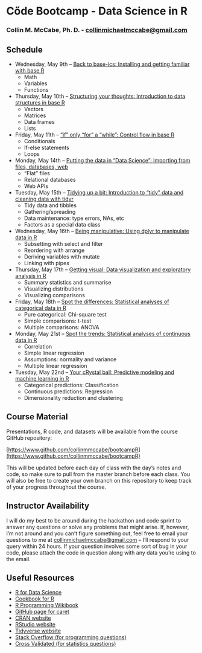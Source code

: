 # Cőde Bootcamp - Data Science in R
### Collin M. McCabe, Ph. D. - collinmichaelmccabe@gmail.com

## Schedule
* Wednesday, May 9th – [Back to base-ics: Installing and getting familiar with base R](https://github.com/collinmmccabe/bootcampR/tree/master/day1)
  * Math
  * Variables
  * Functions
* Thursday, May 10th – [Structuring your thoughts: Introduction to data structures in base R](https://github.com/collinmmccabe/bootcampR/tree/master/day2)
  * Vectors
  * Matrices
  * Data frames
  * Lists
* Friday, May 11th – [“if” only “for” a “while”: Control flow in base R](https://github.com/collinmmccabe/bootcampR/tree/master/day3)
  * Conditionals
  * If-else statements
  * Loops
* Monday, May 14th – [Putting the data in “Data Science”: Importing from files, databases, web](https://github.com/collinmmccabe/bootcampR/tree/master/day4)
  * “Flat” files
  * Relational databases
  * Web APIs
* Tuesday, May 15th – [Tidying up a bit: Introduction to “tidy” data and cleaning data with tidyr](https://github.com/collinmmccabe/bootcampR/tree/master/day5)
  * Tidy data and tibbles
  * Gathering/spreading
  * Data maintenance: type errors, NAs, etc
  * Factors as a special data class
* Wednesday, May 16th – [Being manipulative: Using dplyr to manipulate data in R](https://github.com/collinmmccabe/bootcampR/tree/master/day6)
  * Subsetting with select and filter
  * Reordering with arrange
  * Deriving variables with mutate
  * Linking with pipes
* Thursday, May 17th – [Getting visual: Data visualization and exploratory analysis in R](https://github.com/collinmmccabe/bootcampR/tree/master/day7)
  * Summary statistics and summarise
  * Visualizing distributions
  * Visualizing comparisons
* Friday, May 18th – [Spot the differences: Statistical analyses of categorical data in R](https://github.com/collinmmccabe/bootcampR/tree/master/day8)
  * Pure categorical: Chi-square test
  * Simple comparisons: t-test
  * Multiple comparisons: ANOVA
* Monday, May 21st – [Spot the trends: Statistical analyses of continuous data in R](https://github.com/collinmmccabe/bootcampR/tree/master/day9)
  * Correlation
  * Simple linear regression
  * Assumptions: normality and variance
  * Multiple linear regression
* Tuesday, May 22nd – [Your cRystal ball: Predictive modeling and machine learning in R](https://github.com/collinmmccabe/bootcampR/tree/master/day10)
  * Categorical predictions: Classification
  * Continuous predictions: Regression
  * Dimensionality reduction and clustering

## Course Material
Presentations, R code, and datasets will be available from the course GitHub repository:

[https://www.github.com/collinmmccabe/bootcampR](https://www.github.com/collinmmccabe/bootcampR)

This will be updated before each day of class with the day’s notes and code, so make sure to pull
from the master branch before each class. You will also be free to create your own branch on this
repository to keep track of your progress throughout the course.

## Instructor Availability
I will do my best to be around during the hackathon and code sprint to answer any questions or
solve any problems that might arise. If, however, I’m not around and you can’t figure something
out, feel free to email your questions to me at [collinmichaelmccabe@gmail.com](mailto:collinmichaelmccabe@gmail.com) – I’ll respond to
your query within 24 hours. If your question involves some sort of bug in your code, please attach
the code in question along with any data you’re using to the email.

## Useful Resources
* [R for Data Science](http://r4ds.had.co.nz/index.html)
* [Cookbook for R](http://www.cookbook-r.com/)
* [R Programming Wikibook](https://en.wikibooks.org/wiki/R_Programming)
* [GitHub page for caret](https://topepo.github.io/caret/index.html)
* [CRAN website](https://cran.r-project.org/)
* [RStudio website](https://www.rstudio.com/)
* [Tidyverse website](https://www.tidyverse.org/)
* [Stack Overflow (for programming questions)](https://stackoverflow.com/questions/tagged/r)
* [Cross Validated (for statistics questions)](https://stats.stackexchange.com/questions/tagged/r)
